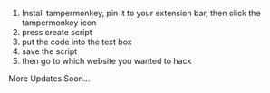 1. Install tampermonkey, pin it to your extension bar, then click the tampermonkey icon
2. press create script
3. put the code into the text box
4. save the script
5. then go to which website you wanted to hack





More Updates Soon...
